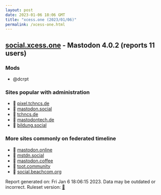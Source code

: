 ```yaml
---
layout: post
date: 2023-01-06 18:06 GMT
title: "xcess.one (2023/01/06)"
permalink: /xcess-one.html
---
```



## [social.xcess.one](https://social.xcess.one) - Mastodon 4.0.2 (reports 11 users)

### Mods
 * @dcrpt

### Sites popular with administration

* 🐘 [pixel.tchncs.de](/pixel-tchncs-de.html)
* 🐘 [mastodon.social](/mastodon-social.html)
* 🐘 [tchncs.de](/tchncs-de.html)
* 🐘 [mastodontech.de](/mastodontech-de.html)
* 🐘 [bildung.social](/bildung-social.html)

### More sites commonly on federated timeline

* 🐘 [mastodon.online](/mastodon-online.html)
* 🐘 [mstdn.social](/mstdn-social.html)
* 🐘 [mastodon.coffee](/mastodon-coffee.html)
* 🐘 [toot.community](/toot-community.html)
* 🐘 [social.beachcom.org](/social-beachcom-org.html)

Report generated on: Fri Jan  6 18:06:15 2023. Data may be outdated or incorrect.
Ruleset version: [🏀](/version-basketball)
